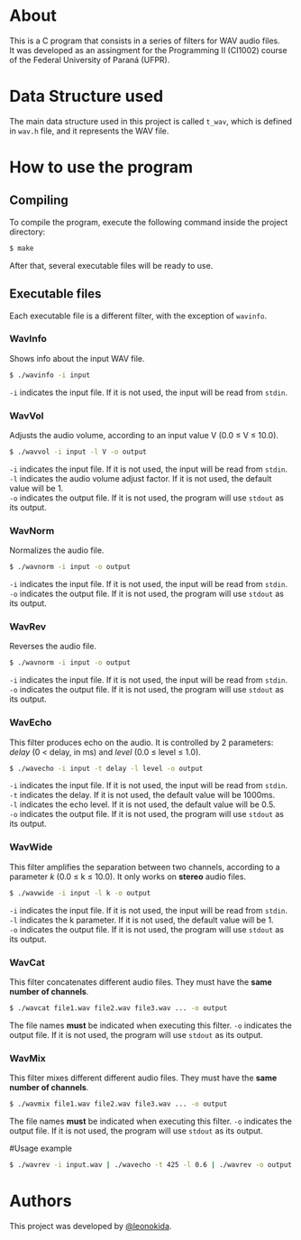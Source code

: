 # About
This is a C program that consists in a series of filters for WAV audio files.  
It was developed as an assingment for the Programming II (CI1002) course of the Federal University of Paraná (UFPR).

# Data Structure used
The main data structure used in this project is called <code>t_wav</code>, which is defined in <code>wav.h</code> file, and it represents the WAV file.

# How to use the program
## Compiling
To compile the program, execute the following command inside the project directory:
```bash
$ make
```
After that, several executable files will be ready to use.

## Executable files
Each executable file is a different filter, with the exception of <code>wavinfo</code>.

### WavInfo
Shows info about the input WAV file.
```bash
$ ./wavinfo -i input
```
<code>-i</code> indicates the input file. If it is not used, the input will be read from <code>stdin</code>.

### WavVol
Adjusts the audio volume, according to an input value V (0.0 ≤ V ≤ 10.0).
```bash
$ ./wavvol -i input -l V -o output
```
<code>-i</code> indicates the input file. If it is not used, the input will be read from <code>stdin</code>.  
<code>-l</code> indicates the audio volume adjust factor. If it is not used, the default value will be 1.  
<code>-o</code> indicates the output file. If it is not used, the program will use <code>stdout</code> as its output.

### WavNorm
Normalizes the audio file.
```bash
$ ./wavnorm -i input -o output
```
<code>-i</code> indicates the input file. If it is not used, the input will be read from <code>stdin</code>.  
<code>-o</code> indicates the output file. If it is not used, the program will use <code>stdout</code> as its output.

### WavRev
Reverses the audio file.
```bash
$ ./wavnorm -i input -o output
```
<code>-i</code> indicates the input file. If it is not used, the input will be read from <code>stdin</code>.  
<code>-o</code> indicates the output file. If it is not used, the program will use <code>stdout</code> as its output.

### WavEcho
This filter produces echo on the audio. It is controlled by 2 parameters: *delay* (0 < delay, in ms) and *level* (0.0 ≤ level ≤ 1.0).
```bash
$ ./wavecho -i input -t delay -l level -o output
```
<code>-i</code> indicates the input file. If it is not used, the input will be read from <code>stdin</code>.  
<code>-t</code> indicates the delay. If it is not used, the default value will be 1000ms.  
<code>-l</code> indicates the echo level. If it is not used, the default value will be 0.5.  
<code>-o</code> indicates the output file. If it is not used, the program will use <code>stdout</code> as its output.

### WavWide
This filter amplifies the separation between two channels, according to a parameter *k* (0.0 ≤ k ≤ 10.0). It only works on **stereo** audio files.
```bash
$ ./wavwide -i input -l k -o output
```
<code>-i</code> indicates the input file. If it is not used, the input will be read from <code>stdin</code>.  
<code>-l</code> indicates the k parameter. If it is not used, the default value will be 1.  
<code>-o</code> indicates the output file. If it is not used, the program will use <code>stdout</code> as its output.

### WavCat
This filter concatenates different audio files. They must have the **same number of channels**.
```bash
$ ./wavcat file1.wav file2.wav file3.wav ... -o output
```
The file names **must** be indicated when executing this filter.
<code>-o</code> indicates the output file. If it is not used, the program will use <code>stdout</code> as its output.

### WavMix
This filter mixes different different audio files. They must have the **same number of channels**.
```bash
$ ./wavmix file1.wav file2.wav file3.wav ... -o output
```
The file names **must** be indicated when executing this filter.
<code>-o</code> indicates the output file. If it is not used, the program will use <code>stdout</code> as its output.

#Usage example
```bash
$ ./wavrev -i input.wav | ./wavecho -t 425 -l 0.6 | ./wavrev -o output.wav
```

# Authors
This project was developed by [@leonokida](https://github.com/leonokida).
